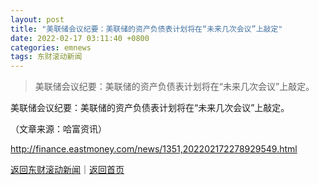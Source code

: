 ```yaml
---
layout: post
title: "美联储会议纪要：美联储的资产负债表计划将在“未来几次会议”上敲定"
date: 2022-02-17 03:11:40 +0800
categories: emnews
tags: 东财滚动新闻
---
```

> 美联储会议纪要：美联储的资产负债表计划将在“未来几次会议”上敲定。

<p>美联储会议纪要：美联储的资产负债表计划将在“未来几次会议”上敲定。</p><p class="em_media">（文章来源：哈富资讯）</p>

<http://finance.eastmoney.com/news/1351,202202172278929549.html>

[返回东财滚动新闻](//finews.withounder.com/emnews/)｜[返回首页](//finews.withounder.com/)